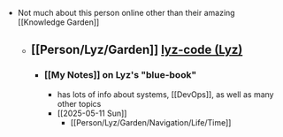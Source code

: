 - Not much about this person online other than their amazing [[Knowledge Garden]]
	- ## [[Person/Lyz/Garden]] [lyz-code (Lyz)](https://github.com/lyz-code)
		- ### [[My Notes]] on Lyz's "blue-book"
			- has lots of info about systems, [[DevOps]], as well as many other topics
			- [[2025-05-11 Sun]]
				- [[Person/Lyz/Garden/Navigation/Life/Time]]